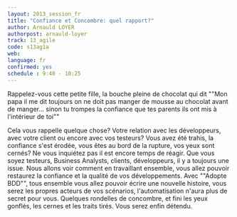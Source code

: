 ```yaml
---
layout: 2013_session_fr
title: "Confiance et Concombre: quel rapport?"
author: Arnauld LOYER
authorpost: arnauld-loyer
track: 13_agile
code: s13ag1a
web: 
language: fr
confirmed: yes
schedule : 9:40 - 10:25
---
```


Rappelez-vous cette petite fille, la bouche pleine de chocolat qui dit ""Mon papa il me dit toujours on ne doit pas manger de mousse au chocolat avant de manger... sinon tu trompes la confiance que tes parents ils ont mis à l'intérieur de toi""

Cela vous rappelle quelque chose? Votre relation avec les développeurs, avec votre client ou encore avec vos testeurs?
Vous avez été trahis, la confiance s'est érodée, vous êtes au bord de la rupture, vos yeux sont cernés? Ne vous inquiétez pas il est encore temps de réagir. Que vous soyez testeurs, Business Analysts, clients, développeurs, il y a toujours une issue. Nous allons voir comment en travaillant ensemble, vous allez pouvoir restaurez la confiance et la qualité de vos développements. 
Avec ""Adopte BDD"", tous ensemble vous allez pouvoir écrire une nouvelle histoire, vous serez les propres acteurs de vos scénarios, l'automatisation n'aura plus de secret pour vous. Quelques rondelles de concombre, et fini les yeux gonflés, les cernes et les traits tirés. Vous serez enfin détendu.
